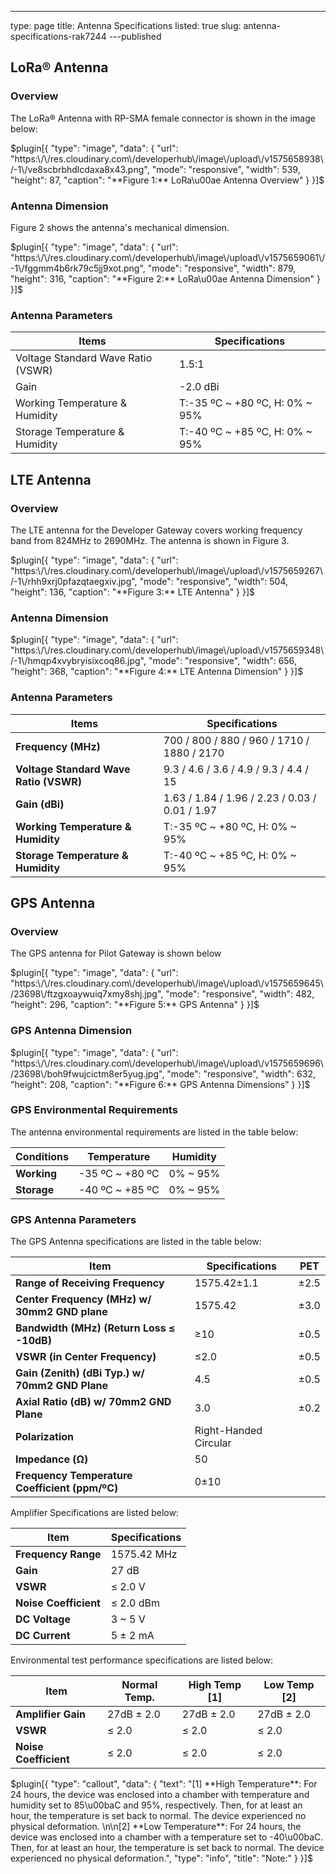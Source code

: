 ---
type: page
title: Antenna Specifications
listed: true
slug: antenna-specifications-rak7244
---published

## LoRa® Antenna

### Overview

The LoRa® Antenna with RP-SMA female connector is shown in the image below:

$plugin[{
    "type": "image",
    "data": {
        "url": "https:\/\/res.cloudinary.com\/developerhub\/image\/upload\/v1575658938\/-1\/ve8scbrbhdlcdaxa8x43.png",
        "mode": "responsive",
        "width": 539,
        "height": 87,
        "caption": "**Figure 1:** LoRa\u00ae Antenna Overview"
    }
}]$

### Antenna Dimension

Figure 2 shows the antenna's mechanical dimension.

$plugin[{
    "type": "image",
    "data": {
        "url": "https:\/\/res.cloudinary.com\/developerhub\/image\/upload\/v1575659061\/-1\/fggmm4b6rk79c5jj9xot.png",
        "mode": "responsive",
        "width": 879,
        "height": 316,
        "caption": "**Figure 2:** LoRa\u00ae Antenna Dimension"
    }
}]$

### Antenna Parameters

| **Items** | **Specifications** | 
| ---- | ---- | 
| Voltage Standard Wave Ratio (VSWR) | 1.5:1 | 
| Gain | -2.0 dBi | 
| Working Temperature & Humidity | T:-35 ºC ~ +80 ºC, H: 0% ~ 95% | 
| Storage Temperature & Humidity | T:-40 ºC ~ +85 ºC, H: 0% ~ 95% | 


## LTE Antenna

### Overview

The LTE antenna for the Developer Gateway covers working frequency band from 824MHz to 2690MHz. The antenna is shown in Figure 3.

$plugin[{
    "type": "image",
    "data": {
        "url": "https:\/\/res.cloudinary.com\/developerhub\/image\/upload\/v1575659267\/-1\/rhh9xrj0pfazqtaegxiv.jpg",
        "mode": "responsive",
        "width": 504,
        "height": 136,
        "caption": "**Figure 3:** LTE Antenna"
    }
}]$

### Antenna Dimension

$plugin[{
    "type": "image",
    "data": {
        "url": "https:\/\/res.cloudinary.com\/developerhub\/image\/upload\/v1575659348\/-1\/hmqp4xvybryisixcoq86.jpg",
        "mode": "responsive",
        "width": 656,
        "height": 368,
        "caption": "**Figure 4:** LTE Antenna Dimension"
    }
}]$

### Antenna Parameters

| **Items** | **Specifications** | 
| ---- | ---- | 
| **Frequency (MHz)** | 700 / 800 / 880 / 960 / 1710 / 1880 / 2170 | 
| **Voltage Standard Wave Ratio (VSWR)** | 9.3 / 4.6 / 3.6 / 4.9 / 9.3 / 4.4 / 15 | 
| **Gain (dBi)** | 1.63 / 1.84 /  1.96 / 2.23 / 0.03 / 0.01 / 1.97 | 
| **Working Temperature & Humidity** | T:-35 ºC ~ +80 ºC, H: 0% ~ 95% | 
| **Storage Temperature & Humidity** | T:-40 ºC ~ +85 ºC, H: 0% ~ 95% | 


## GPS Antenna

### Overview

The GPS antenna for Pilot Gateway is shown below

$plugin[{
    "type": "image",
    "data": {
        "url": "https:\/\/res.cloudinary.com\/developerhub\/image\/upload\/v1575659645\/23698\/ftzgxoaywuiq7xmy8shj.jpg",
        "mode": "responsive",
        "width": 482,
        "height": 296,
        "caption": "**Figure 5:** GPS Antenna"
    }
}]$

### GPS Antenna Dimension

$plugin[{
    "type": "image",
    "data": {
        "url": "https:\/\/res.cloudinary.com\/developerhub\/image\/upload\/v1575659696\/23698\/boh9fwujcictm8er5yug.jpg",
        "mode": "responsive",
        "width": 632,
        "height": 208,
        "caption": "**Figure 6:** GPS Antenna Dimensions"
    }
}]$

### GPS Environmental Requirements

The antenna environmental requirements are listed in the table below:

| **Conditions** | **Temperature** | **Humidity** | 
| ---- | ---- | ---- | 
| **Working** | -35 ºC ~ +80 ºC | 0% ~ 95% | 
| **Storage** | -40 ºC ~ +85 ºC | 0% ~ 95% | 


### GPS Antenna Parameters

The GPS Antenna specifications are listed in the table below:

| **Item** | **Specifications** | **PET** | 
| ---- | ---- | ---- | 
| **Range of Receiving Frequency** | 1575.42±1.1 | ±2.5 | 
| **Center Frequency (MHz) w/ 30mm2 GND plane** | 1575.42 | ±3.0 | 
| **Bandwidth (MHz) (Return Loss ≤ -10dB)** | ≥10 | ±0.5 | 
| **VSWR (in Center Frequency)** | ≤2.0 | ±0.5 | 
| **Gain (Zenith) (dBi Typ.) w/ 70mm2 GND Plane** | 4.5 | ±0.5 | 
| **Axial Ratio (dB) w/ 70mm2 GND Plane** | 3.0 | ±0.2 | 
| **Polarization** | Right-Handed Circular |  | 
| **Impedance (Ω)** | 50 |  | 
| **Frequency Temperature Coefficient (ppm/ºC)** | 0±10 |  | 


Amplifier Specifications are listed below:

| **Item** | **Specifications** | 
| ---- | ---- | 
| **Frequency Range** | 1575.42 MHz | 
| **Gain** | 27 dB | 
| **VSWR** | ≤ 2.0 V | 
| **Noise Coefficient** | ≤ 2.0 dBm | 
| **DC Voltage** | 3 ~ 5 V | 
| **DC Current** | 5 ± 2 mA | 


Environmental test performance specifications are listed below:

| **Item** | **Normal Temp.** | **High Temp** [1] | **Low Temp** [2] | 
| ---- | ---- | ---- | ---- | 
| **Amplifier Gain** | 27dB ± 2.0 | 27dB ± 2.0 | 27dB ± 2.0 | 
| **VSWR** | ≤ 2.0 | ≤ 2.0 | ≤ 2.0 | 
| **Noise Coefficient** | ≤ 2.0 | ≤ 2.0 | ≤ 2.0 | 


$plugin[{
    "type": "callout",
    "data": {
        "text": "[1] **High Temperature**: For 24 hours, the device was enclosed into a chamber with temperature and humidity set to 85\u00baC and 95%, respectively. Then, for at least an hour, the temperature is set back to normal. The device experienced no physical deformation. \n\n[2] **Low Temperature**: For 24 hours, the device was enclosed into a chamber with a temperature set to -40\u00baC. Then, for at least an hour, the temperature is set back to normal. The device experienced no physical deformation.",
        "type": "info",
        "title": "Note:"
    }
}]$


